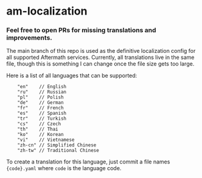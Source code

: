 # am-localization
### Feel free to open PRs for missing translations and improvements.

The main branch of this repo is used as the definitive localization config for all supported Aftermath services. Currently, all translations live in the same file, though this is something I can change once the file size gets too large.

Here is a list of all languages that can be supported:
```
	"en"    // English
	"ru"    // Russian
	"pl"    // Polish
	"de"    // German
	"fr"    // French
	"es"    // Spanish
	"tr"    // Turkish
	"cs"    // Czech
	"th"    // Thai
	"ko"    // Korean
	"vi"    // Vietnamese
	"zh-cn" // Simplified Chinese
	"zh-tw" // Traditional Chinese
```

To create a translation for this language, just commit a file names `{code}.yaml` where `code` is the language code.